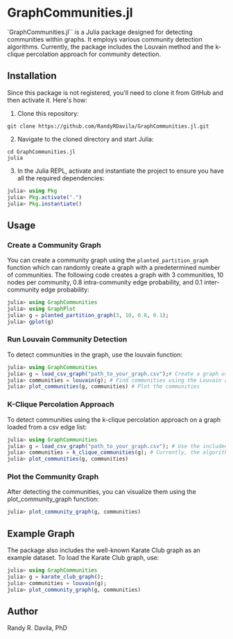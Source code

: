 # GraphCommunities.jl

`GraphCommunities.jl`` is a Julia package designed for detecting communities within graphs. It employs various community detection algorithms. Currently, the package includes the Louvain method and the k-clique percolation approach for community detection.

## Installation

Since this package is not registered, you'll need to clone it from GitHub and then activate it. Here's how:

1. Clone this repository:
```
git clone https://github.com/RandyRDavila/GraphCommunities.jl.git
```

2. Navigate to the cloned directory and start Julia:
```
cd GraphCommunities.jl
julia
```

3. In the Julia REPL, activate and instantiate the project to ensure you have all the required dependencies:
```julia
julia> using Pkg
julia> Pkg.activate(".")
julia> Pkg.instantiate()
```

## Usage

### Create a Community Graph

You can create a community graph using the `planted_partition_graph` function which can randomly create a graph with a predetermined number of communities. The following code creates a graph with 3 communities, 10 nodes per community, 0.8 intra-community edge probability, and 0.1 inter-community edge probability:
```julia
julia> using GraphCommunities
julia> using GraphPlot
julia> g = planted_partition_graph(3, 10, 0.8, 0.1);
julia> gplot(g)
```

### Run Louvain Community Detection

To detect communities in the graph, use the louvain function:
```julia
julia> using GraphCommunities
julia> g = load_csv_graph("path_to_your_graph.csv");# Create a graph using Graphs.jl or load from a CSV
julia> communities = louvain(g); # Find communities using the Louvain algorithm
julia> plot_communities(g, communities) # Plot the communities
```

### K-Clique Percolation Approach

To detect communities using the k-clique percolation approach on a
graph loaded from a csv edge list:
```julia
julia> using GraphCommunities
julia> g = load_csv_graph("path_to_your_graph.csv"); # Use the included load_csv_graph function
julia> communities = k_clique_communities(g); # Currently, the algorithm is for k = 3 only
julia> plot_communities(g, communities)
```

### Plot the Community Graph

After detecting the communities, you can visualize them using the plot_community_graph function:
```julia
julia> plot_community_graph(g, communities)
```

## Example Graph

The package also includes the well-known Karate Club graph as an example dataset. To load the Karate Club graph, use:

```julia
julia> using GraphCommunities
julia> g = karate_club_graph();
julia> communities = louvain(g);
julia> plot_community_graph(g, communities)
```

## Author

Randy R. Davila, PhD